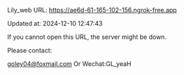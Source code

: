 Lily_web URL: https://ae6d-61-165-102-156.ngrok-free.app

Updated at: 2024-12-10 12:47:43

If you cannot open this URL, the server might be down.

Please contact: 

goley04@foxmail.com Or Wechat:GL_yeaH
